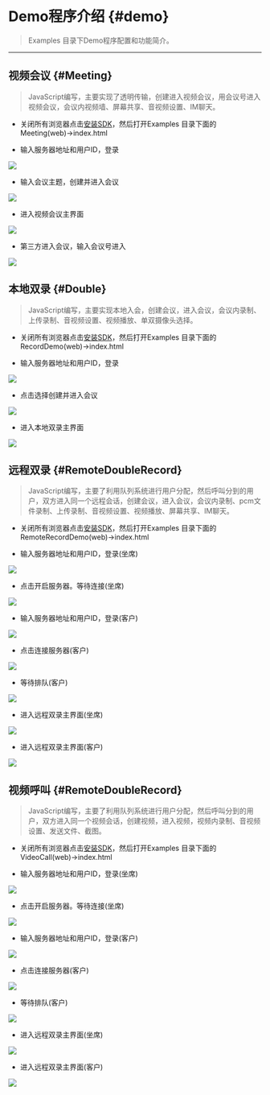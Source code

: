 # Demo程序介绍 {#demo}

> Examples 目录下Demo程序配置和功能简介。

----

## 视频会议 {#Meeting}

> JavaScript编写，主要实现了透明传输，创建进入视频会议，用会议号进入视频会议，会议内视频墙、屏幕共享、音视频设置、IM聊天。

* 关闭所有浏览器点击[安装SDK](Explain.md#install)，然后打开Examples 目录下面的Meeting(web)->index.html

* 输入服务器地址和用户ID，登录

![](./images/meeting1.png)

* 输入会议主题，创建并进入会议

![](./images/meeting2.png)

* 进入视频会议主界面

![](./images/meeting3.png)

* 第三方进入会议，输入会议号进入

![](./images/meeting4.png)

## 本地双录 {#Double}

> JavaScript编写，主要实现本地入会，创建会议，进入会议，会议内录制、上传录制、音视频设置、视频播放、单双摄像头选择。

* 关闭所有浏览器点击[安装SDK](Explain.md#install)，然后打开Examples 目录下面的RecordDemo(web)->index.html

* 输入服务器地址和用户ID，登录

![](./images/shuanglu1.png)

* 点击选择创建并进入会议

![](./images/shuanglu2.png)

* 进入本地双录主界面

![](./images/shuanglu3.png)

## 远程双录 {#RemoteDoubleRecord}

> JavaScript编写，主要了利用队列系统进行用户分配，然后呼叫分到的用户，双方进入同一个远程会话，创建会议，进入会议，会议内录制、pcm文件录制、上传录制、音视频设置、视频播放、屏幕共享、IM聊天。

* 关闭所有浏览器点击[安装SDK](Explain.md#install)，然后打开Examples 目录下面的RemoteRecordDemo(web)->index.html

* 输入服务器地址和用户ID，登录(坐席)

![](./images/yuanchengshuanglu4.png)

* 点击开启服务器。等待连接(坐席)

![](./images/yuanchengshuanglu5.png)

* 输入服务器地址和用户ID，登录(客户)

![](./images/yuanchengshuanglu1.png)

* 点击连接服务器(客户)

![](./images/yuanchengshuanglu2.png)

* 等待排队(客户)

![](./images/yuanchengshuanglu3.png)

* 进入远程双录主界面(坐席)

![](./images/yuanchengshuanglu6.png)

* 进入远程双录主界面(客户)

![](./images/yuanchengshuanglu7.png)


## 视频呼叫 {#RemoteDoubleRecord}

> JavaScript编写，主要了利用队列系统进行用户分配，然后呼叫分到的用户，双方进入同一个视频会话，创建视频，进入视频，视频内录制、音视频设置、发送文件、截图。

* 关闭所有浏览器点击[安装SDK](Explain.md#install)，然后打开Examples 目录下面的VideoCall(web)->index.html

* 输入服务器地址和用户ID，登录(坐席)

![](./images/video1.png)

* 点击开启服务器。等待连接(坐席)

![](./images/video2.png)

* 输入服务器地址和用户ID，登录(客户)

![](./images/video3.png)

* 点击连接服务器(客户)

![](./images/video4.png)

* 等待排队(客户)

![](./images/video5.png)

* 进入远程双录主界面(坐席)

![](./images/video6.png)

* 进入远程双录主界面(客户)

![](./images/video7.png)